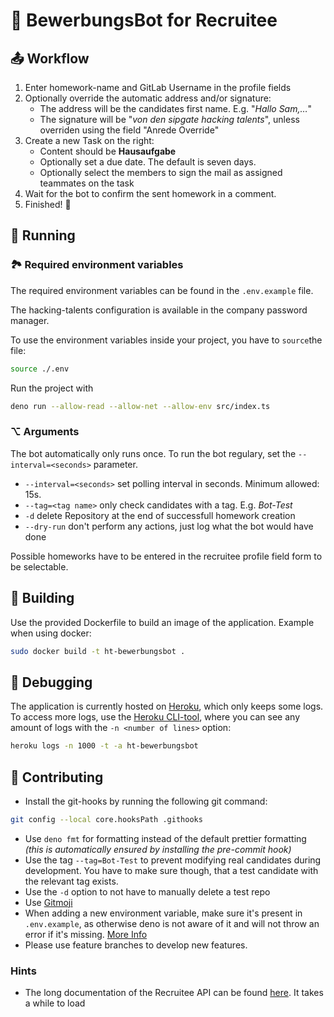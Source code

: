 # 🤖 BewerbungsBot for Recruitee

## 📤 Workflow

1. Enter homework-name and GitLab Username in the profile fields
2. Optionally override the automatic address and/or signature:
   - The address will be the candidates first name. E.g. "_Hallo Sam,…_"
   - The signature will be "_von den sipgate hacking talents_", unless overriden
     using the field "Anrede Override"
3. Create a new Task on the right:
   - Content should be **Hausaufgabe**
   - Optionally set a due date. The default is seven days.
   - Optionally select the members to sign the mail as assigned teammates on the
     task
4. Wait for the bot to confirm the sent homework in a comment.
5. Finished! 🎉

## 🏃 Running

### 🏞 Required environment variables

The required environment variables can be found in the `.env.example` file.

The hacking-talents configuration is available in the company password manager.

To use the environment variables inside your project, you have to `source`the
file:

```bash
source ./.env
```

Run the project with

```bash
deno run --allow-read --allow-net --allow-env src/index.ts
```

### ⌥ Arguments

The bot automatically only runs once. To run the bot regulary, set the
`--interval=<seconds>` parameter.

- `--interval=<seconds>` set polling interval in seconds. Minimum allowed: 15s.
- `--tag=<tag name>` only check candidates with a tag. E.g. _Bot-Test_
- `-d` delete Repository at the end of successfull homework creation
- `--dry-run` don't perform any actions, just log what the bot would have done

Possible homeworks have to be entered in the recruitee profile field form to be
selectable.

## 🔧 Building

Use the provided Dockerfile to build an image of the application. Example when
using docker:

```bash
sudo docker build -t ht-bewerbungsbot .
```

## 🐛 Debugging

The application is currently hosted on [Heroku](https://id.heroku.com/login),
which only keeps some logs. To access more logs, use the
[Heroku CLI-tool](https://devcenter.heroku.com/articles/heroku-cli), where you
can see any amount of logs with the `-n <number of lines>` option:

```bash
heroku logs -n 1000 -t -a ht-bewerbungsbot
```

## 🌈 Contributing

- Install the git-hooks by running the following git command:

```bash
git config --local core.hooksPath .githooks
```

- Use `deno fmt` for formatting instead of the default prettier formatting
  _(this is automatically ensured by installing the pre-commit hook)_
- Use the tag `--tag=Bot-Test` to prevent modifying real candidates during
  development. You have to make sure though, that a test candidate with the
  relevant tag exists.
- Use the `-d` option to not have to manually delete a test repo
- Use [Gitmoji](https://gitmoji.carloscuesta.me)
- When adding a new environment variable, make sure it's present in
  `.env.example`, as otherwise deno is not aware of it and will not throw an
  error if it's missing.
  [More Info](https://deno.land/x/dotenv@v1.0.1#safe-mode)
- Please use feature branches to develop new features.

### Hints

- The long documentation of the Recruitee API can be found
  [here](https://api.recruitee.com/docs/index.html). It takes a while to load
